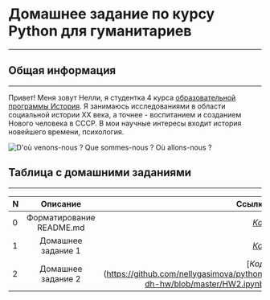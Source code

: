 # Домашнее задание по курсу Python для гуманитариев
-------------------------------------------------------

## Общая информация
-------------------------------------------------------

Привет! Меня зовут Нелли, я студентка 4 курса 
[образовательной программы История](https://www.hse.ru/ba/hist/).
Я занимаюсь исследованиями в области социальной истории XX века,
а точнее - воспитанием и созданием Нового человека в СССР.
В мои научные интересы входит история новейшего времени, психология.

![D'où venons-nous ? Que sommes-nous ? Où allons-nous ?](https://preview.ibb.co/gJvgEz/280836.jpg)

## Таблица с домашними заданиями
--------------------------------------------------------

**N** | **Описание**  | **Ссылка** 
---|:---:|---:
 0| Форматирование README.md | [*Код*](https://github.com/nellygasimova/python-dh-hw/blob/master/README.md) 
 1| Домашнее задание 1 | [*Код*](https://github.com/nellygasimova/python-dh-hw/blob/master/HW1.ipynb)
 2| Домашнее задание 2 | [*Код*] (https://github.com/nellygasimova/python-dh-hw/blob/master/HW2.ipynb)